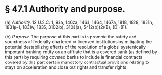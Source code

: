 # § 47.1   Authority and purpose.

(a) *Authority.* 12 U.S.C. 1, 93a, 1462a, 1463, 1464, 1467a, 1818, 1828, 1831n, 1831p-1, 1831w, 1835, 3102(b), 3108(a), 5412(b)(2)(B), (D)-(F).


(b) *Purpose.* The purpose of this part is to promote the safety and soundness of federally chartered or licensed institutions by mitigating the potential destabilizing effects of the resolution of a global systemically important banking entity on an affiliate that is a covered bank (as defined by this part) by requiring covered banks to include in financial contracts covered by this part certain mandatory contractual provisions relating to stays on acceleration and close out rights and transfer rights.





